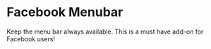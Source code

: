# Facebook Menubar
Keep the menu bar always available. This is a must have add-on for Facebook users!
